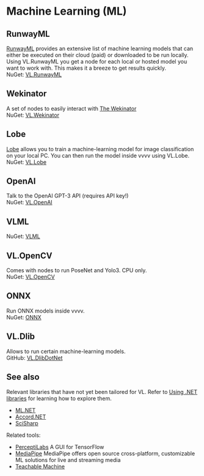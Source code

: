 # Machine Learning (ML)

## RunwayML
[RunwayML](http://runwayml.com) provides an extensive list of machine learning models that can either be executed on their cloud (paid) or downloaded to be run locally. Using VL.RunwayML you get a node for each local or hosted model you want to work with. This makes it a breeze to get results quickly.  
NuGet: [VL.RunwayML](https://www.nuget.org/packages/VL.RunwayML)  

## Wekinator
A set of nodes to easily interact with [The Wekinator](http://www.wekinator.org/)  
NuGet: [VL.Wekinator](https://www.nuget.org/packages/VL.Wekinator)

## Lobe
[Lobe](https://lobe.ai) allows you to train a machine-learning model for image classification on your local PC. You can then run the model inside vvvv using VL.Lobe.  
NuGet: [VL.Lobe](https://www.nuget.org/packages/VL.Lobe)

## OpenAI
Talk to the OpenAI GPT-3 API (requires API key!)  
NuGet: [VL.OpenAI](https://www.nuget.org/packages/VL.OpenAI/)

## VLML
NuGet: [VLML](https://www.nuget.org/packages/VLML_Stride)

## VL.OpenCV
Comes with nodes to run PoseNet and Yolo3. CPU only.  
NuGet: [VL.OpenCV](https://www.nuget.org/packages/VL.OpenCV)  

## ONNX
Run ONNX models inside vvvv.  
NuGet: [ONNX](https://www.nuget.org/packages/VLML.ONNX_03)

## VL.Dlib
Allows to run certain machine-learning models.  
GitHub: [VL.DlibDotNet](https://github.com/m-box-de/VL.DlibDotNet)

## See also
Relevant libraries that have not yet been tailored for VL. Refer to [Using .NET libraries](../extending/using-net-libraries.md) for learning how to explore them.
* [ML.NET](https://dotnet.microsoft.com/apps/machinelearning-ai/ml-dotnet)
* [Accord.NET](http://accord-framework.net)
* [SciSharp](https://scisharp.github.io/SciSharp/)

Related tools:
* [PerceptiLabs](https://perceptilabs.com) A GUI for TensorFlow
* [MediaPipe](https://mediapipe.dev/) MediaPipe offers open source cross-platform, customizable ML solutions for live and streaming media
* [Teachable Machine](https://teachablemachine.withgoogle.com/)
